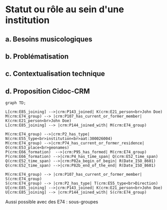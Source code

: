 # Statut ou rôle au sein d'une institution

## a. Besoins musicologiques

## b. Problématisation

## c. Contextualisation technique 

## d. Proposition Cidoc-CRM

```mermaid
graph TD;

L[crm:E85_joining] -->|crm:P143_joined| K(crm:E21_person<br>John Doe)
M(crm:E74_group) --> |crm:P107_has_current_or_former_member| K(crm:E21_person<br>John Doe)
L[crm:E85_joining] --> |crm:P144_joined_with| M(crm:E74_group)

M(crm:E74_group) -->|crm:P2_has_type| N(crm:E55_type<br>institution<br>aat:300026004)
M(crm:E74_group) -->|crm:P74_has_current_or_former_residence| O(crm:E53_place<br>geonames)
P(crm:E66_formation)  -->|crm:P95_has_formed| M(crm:E74_group)
P(crm:E66_formation) -->|crm:P4_has_time_span| Q(crm:E52_time_span)
Q(crm:E52_time_span) -->|crm:P82a_begin_of_begin| R(Date_ISO_8601)
Q(crm:E52_time_span) -->|crm:P82b_end_of_the_end| R(Date_ISO_8601)

M(crm:E74_group) --> |crm:P107_has_current_or_former_member| S(crm:E74_group)
S(crm:E74_group) --> |crm:P2_has_type| T(crm:E55_type<br>Direction)
U[crm:E85_joining] -->|crm:P143_joined| K(crm:E21_person<br>John Doe)
U[crm:E85_joining] --> |crm:P144_joined_with| S(crm:E74_group)

```

Aussi possible avec des E74 : sous-groupes 

